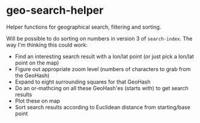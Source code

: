 # geo-search-helper
Helper functions for geographical search, filtering and sorting.

Will be possible to do sorting on numbers in version 3 of `search-index`. The way I'm thinking this could work:
* Find an interesting search result with a lon/lat point (or just pick a lon/lat point on the map)
* Figure out appropriate zoom level (numbers of characters to grab from the GeoHash)
* Expand to eight surrounding squares for that GeoHash
* Do an or-mathcing on all these GeoHash'es (starts with) to get search results
* Plot these on map
* Sort search results according to Euclidean distance from starting/base point
